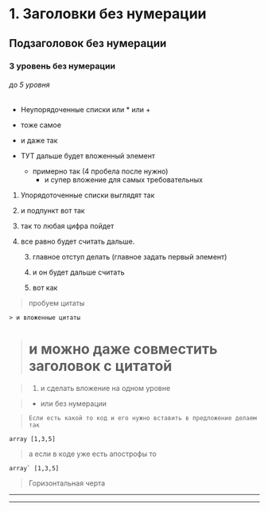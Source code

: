 # 1. Заголовки без нумерации
## Подзаголовок без нумерации
### 3 уровень без нумерации
###### до 5 уровня

- Неупорядоченные списки  или * или +
+ тоже самое
* и даже так

* ТУТ дальше будет вложенный элемент
    * примерно так (4 пробела после нужно)
        * и супер вложение для самых требовательных

1. Упорядоточенные списки выглядят так
    
2. и подпункт вот так

0. так то любая цифра пойдет

100. все равно будет считать дальше.

     3. главное отступ делать (главное задать первый элемент)

     6. и он будет дальше считать

     0. вот как

> пробуем цитаты

    > и вложенные цитаты
         
># и можно даже совместить заголовок с цитатой

>1.    и сделать вложение на одном уровне

>*    или без нумерации

>     Если есть какой то код и его нужно вставить в предложение делаем так

`array [1,3,5]`

>    а если в коде уже есть апострофы то

``array` [1,3,5]``

>Горизонтальная черта 

***
---






